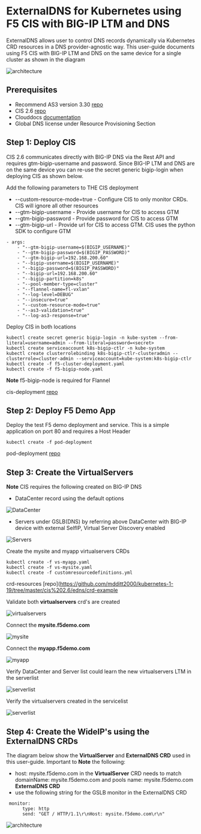 # ExternalDNS for Kubernetes using F5 CIS with BIG-IP LTM and DNS

ExternalDNS allows user to control DNS records dynamically via Kubernetes CRD resources in a DNS provider-agnostic way. This user-guide documents using F5 CIS with BIG-IP LTM and DNS on the same device for a single cluster as shown in the diagram

![architecture](https://github.com/mdditt2000/kubernetes-1-19/blob/master/cis%202.6/edns/diagram/2021-09-17_10-24-26.png)

## Prerequisites

* Recommend AS3 version 3.30 [repo](https://github.com/F5Networks/f5-appsvcs-extension/releases/tag/v3.30.0)
* CIS 2.6 [repo](coming)
* Clouddocs [documentation](https://clouddocs.f5.com/containers/latest/userguide/crd/externaldns.html)
* Global DNS license under Resource Provisioning Section

## Step 1: Deploy CIS

CIS 2.6 communicates directly with BIG-IP DNS via the Rest API and requires gtm-bigip-username and password. Since BIG-IP LTM and DNS are on the same device you can re-use the secret generic bigip-login when deploying CIS as shown below.

Add the following parameters to THE CIS deployment

* --custom-resource-mode=true - Configure CIS to only monitor CRDs. CIS will ignore all other resources
* --gtm-bigip-username - Provide username for CIS to access GTM
* --gtm-bigip-password - Provide password for CIS to access GTM
* --gtm-bigip-url - Provide url for CIS to access GTM. CIS uses the python SDK to configure GTM 

```
- args: 
    - "--gtm-bigip-username=$(BIGIP_USERNAME)"
    - "--gtm-bigip-password=$(BIGIP_PASSWORD)"
    - "--gtm-bigip-url=192.168.200.60"
    - "--bigip-username=$(BIGIP_USERNAME)"
    - "--bigip-password=$(BIGIP_PASSWORD)"
    - "--bigip-url=192.168.200.60"
    - "--bigip-partition=k8s"
    - "--pool-member-type=cluster"
    - "--flannel-name=fl-vxlan"
    - "--log-level=DEBUG"
    - "--insecure=true"
    - "--custom-resource-mode=true"
    - "--as3-validation=true"
    - "--log-as3-response=true"
```

Deploy CIS in both locations

```
kubectl create secret generic bigip-login -n kube-system --from-literal=username=admin --from-literal=password=<secret>
kubectl create serviceaccount k8s-bigip-ctlr -n kube-system
kubectl create clusterrolebinding k8s-bigip-ctlr-clusteradmin --clusterrole=cluster-admin --serviceaccount=kube-system:k8s-bigip-ctlr
kubectl create -f f5-cluster-deployment.yaml
kubectl create -f f5-bigip-node.yaml
```
**Note** f5-bigip-node is required for Flannel

cis-deployment [repo](https://github.com/mdditt2000/kubernetes-1-19/tree/master/cis%202.6/edns/cis-deployment)

## Step 2: Deploy F5 Demo App 

Deploy the test F5 demo deployment and service. This is a simple application on port 80 and requires a Host Header

```
kubectl create -f pod-deployment
```

pod-deployment [repo](https://github.com/mdditt2000/kubernetes-1-19/tree/master/cis%202.6/edns/pod-deployment)

## Step 3: Create the VirtualServers

**Note** CIS requires the following created on BIG-IP DNS

* DataCenter record using the default options

![DataCenter](https://github.com/mdditt2000/kubernetes-1-19/blob/master/cis%202.6/edns/diagram/2021-09-17_10-49-20.png)

* Servers under GSLB(DNS) by referring above DataCenter with BIG-IP device with external SelfIP, Virtual Server Discovery enabled

![Servers](https://github.com/mdditt2000/kubernetes-1-19/blob/master/cis%202.6/edns/diagram/2021-09-17_10-52-01.png)

Create the mysite and myapp virtualservers CRDs

```
kubectl create -f vs-myapp.yaml
kubectl create -f vs-mysite.yaml
kubectl create -f customresourcedefinitions.yml
```
crd-resources [repo](https://github.com/mdditt2000/kubernetes-1-19/tree/master/cis%202.6/edns/crd-example

Validate both **virtualservers** crd's are created

![virtualservers](https://github.com/mdditt2000/kubernetes-1-19/blob/master/cis%202.6/edns/diagram/2021-09-17_13-39-20.png)

Connect the **mysite.f5demo.com**

![mysite](https://github.com/mdditt2000/kubernetes-1-19/blob/master/cis%202.6/edns/diagram/2021-09-17_13-40-14.png)

Connect the **myapp.f5demo.com**

![myapp](https://github.com/mdditt2000/kubernetes-1-19/blob/master/cis%202.6/edns/diagram/2021-09-17_13-39-58.png)

Verify DataCenter and Server list could learn the new virtualservers LTM in the serverlist

![serverlist](https://github.com/mdditt2000/kubernetes-1-19/blob/master/cis%202.6/edns/diagram/2021-09-17_13-47-58.png)

Verify the virtualservers created in the servicelist

![serverlist](https://github.com/mdditt2000/kubernetes-1-19/blob/master/cis%202.6/edns/diagram/2021-09-17_13-50-05.png)

## Step 4: Create the WideIP's using the ExternalDNS CRDs

The diagram below show the **VirtualServer** and **ExternalDNS CRD** used in this user-guide. Important to **Note** the following:

* host: mysite.f5demo.com in the **VirtualServer** CRD needs to match domainName: mysite.f5demo.com and pools name: mysite.f5demo.com **ExternalDNS CRD**
* use the following string for the GSLB monitor in the ExternalDNS CRD

```
 monitor:
      type: http
      send: "GET / HTTP/1.1\r\nHost: mysite.f5demo.com\r\n"
```

![architecture](https://github.com/mdditt2000/kubernetes-1-19/blob/master/cis%202.6/edns/diagram/2021-09-17_10-25-22.png)

